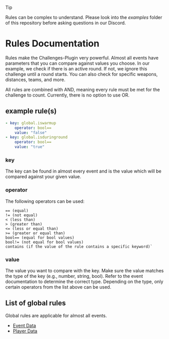 > [!TIP]
> Rules can be complex to understand. Please look into the *examples* folder of this repository before asking questions in our Discord.

# Rules Documentation

Rules make the Challenges-Plugin very powerful. Almost all events have parameters that you can compare against values you choose. In our example, we check if there is an active round. If not, we ignore this challenge until a round starts. You can also check for specific weapons, distances, teams, and more.

All rules are combined with AND, meaning every rule must be met for the challenge to count. Currently, there is no option to use OR.

## example rule(s)

```yaml
- key: global.iswarmup
    operator: bool==
    value: "false"
- key: global.isduringround
    operator: bool==
    value: "true"
```

### key

The key can be found in almost every event and is the value which will be compared against your given value.

### operator

The following operators can be used:

```
== (equal)
!= (not equal)
< (less than)
> (greater than)
<= (less or equal than)
>= (greater or equal than)
bool== (equal for bool values)
bool!= (not equal for bool values)
contains (if the value of the rule contains a specific keyword)`
```

### value

The value you want to compare with the key. Make sure the value matches the type of the key (e.g., number, string, bool). Refer to the event documentation to determine the correct type. Depending on the type, only certain operators from the list above can be used.

## List of global rules

Global rules are applicable for almost all events.

- [Event Data](rules/GlobalEventData.md)
- [Player Data](rules/GlobalPlayerData.md)

